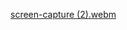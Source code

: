 [screen-capture (2).webm](https://github.com/user-attachments/assets/6f84fca5-db9b-4a0a-bde0-7b2d2d64f1fd)
